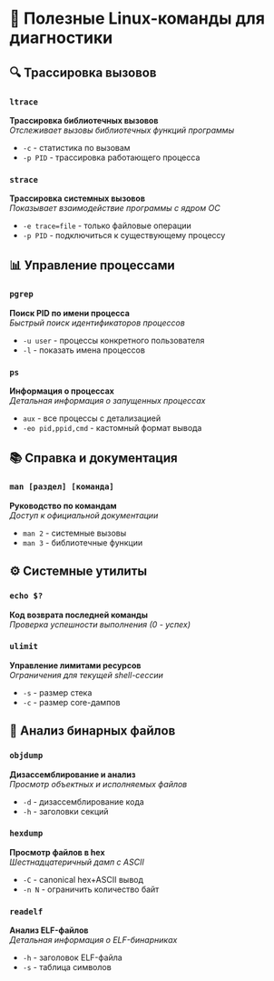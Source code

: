 # 🐧 Полезные Linux-команды для диагностики

## 🔍 Трассировка вызовов

### `ltrace`
**Трассировка библиотечных вызовов**  
*Отслеживает вызовы библиотечных функций программы*
- `-c` - статистика по вызовам
- `-p PID` - трассировка работающего процесса

### `strace`
**Трассировка системных вызовов**  
*Показывает взаимодействие программы с ядром ОС*
- `-e trace=file` - только файловые операции
- `-p PID` - подключиться к существующему процессу

## 📊 Управление процессами

### `pgrep`
**Поиск PID по имени процесса**  
*Быстрый поиск идентификаторов процессов*
- `-u user` - процессы конкретного пользователя
- `-l` - показать имена процессов

### `ps`
**Информация о процессах**  
*Детальная информация о запущенных процессах*
- `aux` - все процессы с детализацией
- `-eo pid,ppid,cmd` - кастомный формат вывода

## 📚 Справка и документация

### `man [раздел] [команда]`
**Руководство по командам**  
*Доступ к официальной документации*
- `man 2` - системные вызовы
- `man 3` - библиотечные функции

## ⚙️ Системные утилиты

### `echo $?`
**Код возврата последней команды**  
*Проверка успешности выполнения (0 - успех)*

### `ulimit`
**Управление лимитами ресурсов**  
*Ограничения для текущей shell-сессии*
- `-s` - размер стека
- `-c` - размер core-дампов

## 🔎 Анализ бинарных файлов

### `objdump`
**Дизассемблирование и анализ**  
*Просмотр объектных и исполняемых файлов*
- `-d` - дизассемблирование кода
- `-h` - заголовки секций

### `hexdump`
**Просмотр файлов в hex**  
*Шестнадцатеричный дамп с ASCII*
- `-C` - canonical hex+ASCII вывод
- `-n N` - ограничить количество байт

### `readelf`
**Анализ ELF-файлов**  
*Детальная информация о ELF-бинарниках*
- `-h` - заголовок ELF-файла
- `-s` - таблица символов
